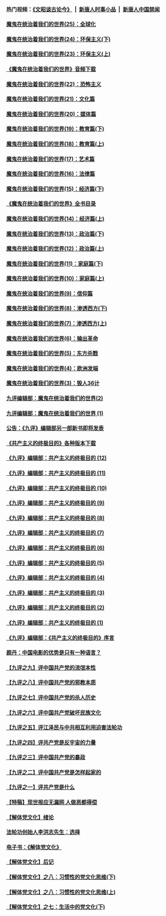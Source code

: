 #### 热门视频：[《文昭谈古论今》](https://github.com/gfw-breaker/wenzhao/blob/master/README.md?t=10201533) &nbsp;|&nbsp; [新唐人时事小品](https://github.com/gfw-breaker/ntdtv-comedy/blob/master/README.md?t=10201533) &nbsp;|&nbsp; [新唐人中国禁闻](https://github.com/gfw-breaker/ntdtv-news/blob/master/README.md?t=10201533)

#### [魔鬼在统治着我们的世界(25)：全球化](../pages/nsc422/n10788205.md?t=10201533) 

#### [魔鬼在统治着我们的世界(24)：环保主义(下)](../pages/nsc422/n10695307.md?t=10201533) 

#### [魔鬼在统治着我们的世界(23)：环保主义(上)](../pages/nsc422/n10688613.md?t=10201533) 

#### [《魔鬼在统治着我们的世界》音频下载](../pages/nsc422/n10635553.md?t=10201533) 

#### [魔鬼在统治着我们的世界(22)：恐怖主义](../pages/nsc422/n10614727.md?t=10201533) 

#### [魔鬼在统治着我们的世界(21)：文化篇](../pages/nsc422/n10597706.md?t=10201533) 

#### [魔鬼在统治着我们的世界(20)：媒体篇](../pages/nsc422/n10586579.md?t=10201533) 

#### [魔鬼在统治着我们的世界(19)：教育篇(下)](../pages/nsc422/n10564808.md?t=10201533) 

#### [魔鬼在统治着我们的世界(18)：教育篇(上)](../pages/nsc422/n10526970.md?t=10201533) 

#### [魔鬼在统治着我们的世界(17)：艺术篇](../pages/nsc422/n10499093.md?t=10201533) 

#### [魔鬼在统治着我们的世界(16)：法律篇](../pages/nsc422/n10485969.md?t=10201533) 

#### [魔鬼在统治着我们的世界(15)：经济篇(下)](../pages/nsc422/n10469975.md?t=10201533) 

#### [《魔鬼在统治着我们的世界》全书目录](../pages/nsc422/n10464261.md?t=10201533) 

#### [魔鬼在统治着我们的世界(14)：经济篇(上)](../pages/nsc422/n10457370.md?t=10201533) 

#### [魔鬼在统治着我们的世界(13)：政治篇(下)](../pages/nsc422/n10448270.md?t=10201533) 

#### [魔鬼在统治着我们的世界(12)：政治篇(上)](../pages/nsc422/n10444576.md?t=10201533) 

#### [魔鬼在统治着我们的世界(11)：家庭篇(下)](../pages/nsc422/n10440961.md?t=10201533) 

#### [魔鬼在统治着我们的世界(10)：家庭篇(上)](../pages/nsc422/n10435448.md?t=10201533) 

#### [魔鬼在统治着我们的世界(9)：信仰篇](../pages/nsc422/n10432159.md?t=10201533) 

#### [魔鬼在统治着我们的世界(8)：渗透西方(下)](../pages/nsc422/n10429603.md?t=10201533) 

#### [魔鬼在统治着我们的世界(7)：渗透西方(上)](../pages/nsc422/n10426013.md?t=10201533) 

#### [魔鬼在统治着我们的世界(6)：输出革命](../pages/nsc422/n10421536.md?t=10201533) 

#### [魔鬼在统治着我们的世界(5)：东方杀戮](../pages/nsc422/n10417707.md?t=10201533) 

#### [魔鬼在统治着我们的世界(4)：欧洲发端](../pages/nsc422/n10414890.md?t=10201533) 

#### [魔鬼在统治着我们的世界(3)：毁人36计](../pages/nsc422/n10411583.md?t=10201533) 

#### [九评编辑部：魔鬼在统治着我们的世界(2)](../pages/nsc422/n10410036.md?t=10201533) 

#### [九评编辑部：魔鬼在统治着我们的世界 (1)](../pages/nsc422/n10406825.md?t=10201533) 

#### [公告：《九评》编辑部另一部新书即将发表](../pages/nsc422/n10405104.md?t=10201533) 

#### [《共产主义的终极目的》各种版本下载](../pages/nsc422/n10022138.md?t=10201533) 

#### [《九评》编辑部：共产主义的终极目的 (12)](../pages/nsc422/n9933272.md?t=10201533) 

#### [《九评》编辑部：共产主义的终极目的 (11)](../pages/nsc422/n9924973.md?t=10201533) 

#### [《九评》编辑部：共产主义的终极目的 (10)](../pages/nsc422/n9920883.md?t=10201533) 

#### [《九评》编辑部：共产主义的终极目的 (9)](../pages/nsc422/n9916363.md?t=10201533) 

#### [《九评》编辑部：共产主义的终极目的 (8)](../pages/nsc422/n9912488.md?t=10201533) 

#### [《九评》编辑部：共产主义的终极目的 (7)](../pages/nsc422/n9901176.md?t=10201533) 

#### [《九评》编辑部：共产主义的终极目的 (6)](../pages/nsc422/n9899359.md?t=10201533) 

#### [《九评》编辑部：共产主义的终极目的 (5)](../pages/nsc422/n9893174.md?t=10201533) 

#### [《九评》编辑部：共产主义的终极目的 (4)](../pages/nsc422/n9891246.md?t=10201533) 

#### [《九评》编辑部：共产主义的终极目的 (3)](../pages/nsc422/n9879879.md?t=10201533) 

#### [《九评》编辑部：共产主义的终极目的 (2)](../pages/nsc422/n9876205.md?t=10201533) 

#### [《九评》编辑部：共产主义的终极目的 (1)](../pages/nsc422/n9865857.md?t=10201533) 

#### [《九评》编辑部：《共产主义的终极目的》序言](../pages/nsc422/n9862666.md?t=10201533) 

#### [颜丹：中国电影的优势是只有一种语言？](../pages/nsc422/n9583062.md?t=10201533) 

#### [【九评之九】评中国共产党的流氓本性](../pages/nsc422/n737542.md?t=10201533) 

#### [【九评之八】评中国共产党的邪教本质](../pages/nsc422/n735942.md?t=10201533) 

#### [【九评之七】评中国共产党的杀人历史](../pages/nsc422/n733806.md?t=10201533) 

#### [【九评之六】评中国共产党破坏民族文化](../pages/nsc422/n731667.md?t=10201533) 

#### [【九评之五】评江泽民与中共相互利用迫害法轮功](../pages/nsc422/n730058.md?t=10201533) 

#### [【九评之四】评共产党是反宇宙的力量](../pages/nsc422/n727814.md?t=10201533) 

#### [【九评之三】评中国共产党的暴政](../pages/nsc422/n725597.md?t=10201533) 

#### [【九评之二】评中国共产党是怎样起家的](../pages/nsc422/n723946.md?t=10201533) 

#### [【九评之一】评共产党是什么](../pages/nsc422/n722529.md?t=10201533) 

#### [【特稿】现世报应无漏网 人做恶都得偿](../pages/nsc422/n4215167.md?t=10201533) 

#### [【解体党文化】绪论](../pages/nsc422/n1449356.md?t=10201533) 

#### [法轮功创始人李洪志先生：选择](../pages/nsc422/n3580738.md?t=10201533) 

#### [电子书：《解体党文化》](../pages/nsc422/n1573484.md?t=10201533) 

#### [【解体党文化】后记](../pages/nsc422/n1531999.md?t=10201533) 

#### [【解体党文化】之八：习惯性的党文化思维(下)](../pages/nsc422/n1526477.md?t=10201533) 

#### [【解体党文化】之八：习惯性的党文化思维(上)](../pages/nsc422/n1520631.md?t=10201533) 

#### [【解体党文化】之七：生活中的党文化(下)](../pages/nsc422/n1513446.md?t=10201533) 

